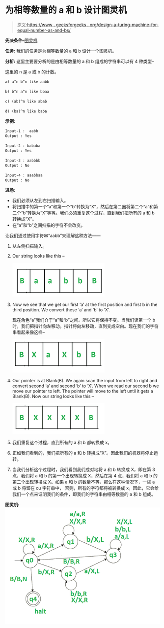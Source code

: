 # 为相等数量的 a 和 b 设计图灵机

> 原文:[https://www . geeksforgeeks . org/design-a-turing-machine-for-equal-number-as-and-bs/](https://www.geeksforgeeks.org/design-a-turing-machine-for-equal-number-of-as-and-bs/)

**先决条件–**[图灵机](https://www.geeksforgeeks.org/turing-machine-in-toc/)

**任务:**
我们的任务是为相等数量的 a 和 b 设计一个图灵机。

**分析:**
这里主要要分析的是由相等数量的 a 和 b 组成的字符串可以有 4 种类型–

这里的 n 是 a 或 b 的计数。

```
a) a^n b^n like aabb

b) b^n a^n like bbaa

c) (ab)^n like abab

d) (ba)^n like baba
```

**示例:**

```
Input-1 :  aabb
Output : Yes

Input-2 : bababa
Output : Yes

Input-3 : aabbbb
Output : No

Input-4 : aaabbaa
Output : No
```

**进场:**

*   我们必须从左到右扫描输入。
*   将扫描中的第一个“a”和第一个“b”转换为“X”，然后在第二圈将第二个“a”和第二个“b”转换为“X”等等。我们必须重复这个过程，直到我们把所有的 a 和 b 转换成“X”。
*   在“a”和“b”之间扫描的字符不会改变。

让我们通过使用字符串“aabb”来理解这种方法——

1.  从左侧扫描输入。
2.  Our string looks like this –

    [![](img/5d913376a343a1174edf472730a8e1c9.png)](https://media.geeksforgeeks.org/wp-content/uploads/20201103192905/Capture1-300x110.PNG)

3.  Now we see that we get our first ‘a’ at the first position and first b in the third position. We convert these ‘a’ and ‘b’ to ‘X’.

    现在角色“a”我们介于“a”和“b”之间。所以它将保持不变。当我们读第一个 b 时，我们把指针向左移动。指针将向左移动，直到变成空白。现在我们的字符串看起来像这样–

    [![](img/06586bfd9591cbeb6a8ef9026e07ed14.png)](https://media.geeksforgeeks.org/wp-content/uploads/20201103193145/Capture2-300x108.PNG)

4.  Our pointer is at Blank(B). We again scan the input from left to right and convert second ‘a’ and second ‘b’ to ‘X’. When we read our second b we move our pointer to left. The pointer will move to the left until it gets a Blank(B). Now our string looks like this –

    [![](img/ed8c9e5161b6348860e417d21cc681c3.png)](https://media.geeksforgeeks.org/wp-content/uploads/20201103193509/Capture3-300x100.PNG)

5.  我们重复这个过程，直到所有的 a 和 b 都转换成 x。
6.  正如我们看到的，我们把所有的 a 和 b 转换成“X”。因此我们的机器将停止运转。
7.  当我们分析这个过程时，我们看到我们成对地将 a 和 b 转换成 X，即在第 3 点，我们将 a 和 b 的第一个出现转换成 X，然后在第 4 点，我们将 a 和 b 的第二个出现转换成 X。如果 a 和 b 的数量不等，那么在这种情况下，一些 a 或 b 将留在 ou 字符串中， 否则，所有的字符都将被转换成 x。因此，它会给我们一个点来证明我们的条件，即我们的字符串由相等数量的 a 和 b 组成。

**图灵机:**
[![](img/786692a44fd23a9c05bd6d7273efe492.png)](https://media.geeksforgeeks.org/wp-content/uploads/20201103194032/article91.PNG)